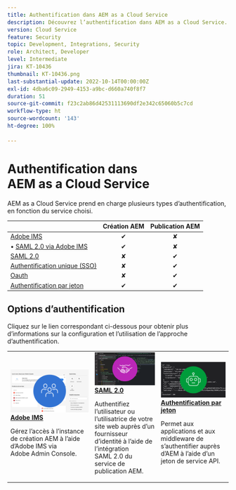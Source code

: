 ```yaml
---
title: Authentification dans AEM as a Cloud Service
description: Découvrez l’authentification dans AEM as a Cloud Service.
version: Cloud Service
feature: Security
topic: Development, Integrations, Security
role: Architect, Developer
level: Intermediate
jira: KT-10436
thumbnail: KT-10436.png
last-substantial-update: 2022-10-14T00:00:00Z
exl-id: 4dba6c09-2949-4153-a9bc-d660a740f8f7
duration: 51
source-git-commit: f23c2ab86d42531113690df2e342c65060b5c7cd
workflow-type: ht
source-wordcount: '143'
ht-degree: 100%

---
```


# Authentification dans AEM as a Cloud Service

AEM as a Cloud Service prend en charge plusieurs types d’authentification, en fonction du service choisi.

|                       | Création AEM | Publication AEM |
|-----------------------|:----------:|:-----------:|
| [Adobe IMS](../accessing/overview.md) | ✔ | ✘ |
| • [SAML 2.0 via Adobe IMS](https://experienceleague.adobe.com/docs/experience-manager-cloud-service/content/security/ims-support.html?lang=fr#how-to-set-up) | ✔ | ✘ |
| [SAML 2.0](./saml-2-0.md) | ✘ | ✔ |
| [Authentification unique (SSO)](https://experienceleague.adobe.com/docs/experience-manager-cloud-service/content/sites/authoring/personalization/user-and-group-sync-for-publish-tier.html?lang=fr#integration-with-an-idp) | ✘ | ✔ |
| [Oauth](https://experienceleague.adobe.com/docs/experience-manager-cloud-service/content/sites/authoring/personalization/user-and-group-sync-for-publish-tier.html?lang=fr#integration-with-an-idp) | ✘ | ✔ |
| [Authentification par jeton](../../headless-tutorial/authentication/overview.md) | ✔ | ✔ |

## Options d’authentification

Cliquez sur le lien correspondant ci-dessous pour obtenir plus d’informations sur la configuration et l’utilisation de l’approche d’authentification.

<table>
  <tr>
   <td>
      <a  href="../accessing/overview.md"><img alt="Adobe IMS" src="./assets/card--adobe-ims.png"/></a>
      <div><strong><a href="../accessing/overview.md">Adobe IMS</a></strong></div>
      <p>
          Gérez l’accès à l’instance de création AEM à l’aide d’Adobe IMS via Adobe Admin Console.
      </p>
    </td>   
   <td>
      <a  href="./saml-2-0.md"><img alt="SAML 2.0" src="./assets/card--saml-2-0.png"/></a>
      <div><strong><a href="./saml-2-0.md">SAML 2.0</a></strong></div>
      <p>
        Authentifiez l’utilisateur ou l’utilisatrice de votre site web auprès d’un fournisseur d’identité à l’aide de l’intégration SAML 2.0 du service de publication AEM.
      </p>
    </td>   
   <td>
      <a  href="../../headless-tutorial/authentication/overview.md"><img alt="Jeton" src="./assets/card--token.png"/></a>
      <div><strong><a href="../../headless-tutorial/authentication/overview.md">Authentification par jeton</a></strong></div>
      <p>
        Permet aux applications et aux middleware de s’authentifier auprès d’AEM à l’aide d’un jeton de service API.
      </p>
    </td>   
  </tr>
</table>
